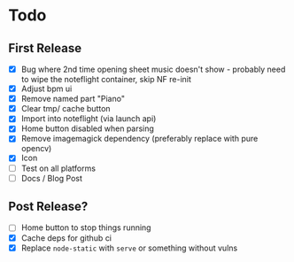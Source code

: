 # Todo

## First Release

- [x] Bug where 2nd time opening sheet music doesn't show - probably need to wipe the noteflight container, skip NF re-init
- [x] Adjust bpm ui
- [x] Remove named part "Piano"
- [x] Clear tmp/ cache button
- [x] Import into noteflight (via launch api)
- [x] Home button disabled when parsing
- [x] Remove imagemagick dependency (preferably replace with pure opencv)
- [x] Icon
- [ ] Test on all platforms
- [ ] Docs / Blog Post

## Post Release?

- [ ] Home button to stop things running
- [x] Cache deps for github ci
- [x] Replace `node-static` with `serve` or something without vulns
